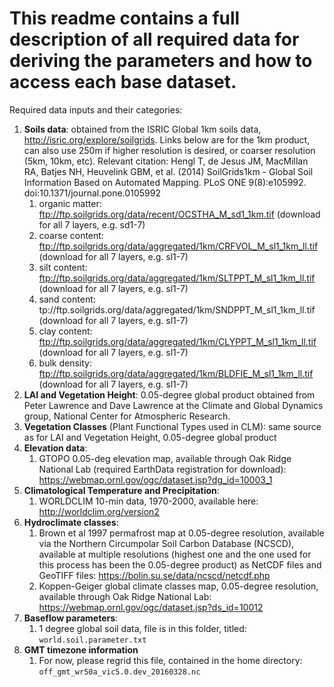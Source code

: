 # This readme contains a full description of all required data for deriving the parameters and how to access each base dataset. 

Required data inputs and their categories: 

1. __Soils data__: obtained from the ISRIC Global 1km soils data, http://isric.org/explore/soilgrids. Links below are for the 1km product, can also use 250m if higher resolution is desired, or coarser resolution (5km, 10km, etc). Relevant citation: Hengl T, de Jesus JM, MacMillan RA, Batjes NH, Heuvelink GBM, et al. (2014) SoilGrids1km - Global Soil Information Based on Automated Mapping. PLoS ONE 9(8):e105992. doi:10.1371/journal.pone.0105992
	1. organic matter: ftp://ftp.soilgrids.org/data/recent/OCSTHA_M_sd1_1km.tif (download for all 7 layers, e.g. sd1-7)
	2. coarse content: ftp://ftp.soilgrids.org/data/aggregated/1km/CRFVOL_M_sl1_1km_ll.tif (download for all 7 layers, e.g. sl1-7)
	3. silt content: ftp://ftp.soilgrids.org/data/aggregated/1km/SLTPPT_M_sl1_1km_ll.tif (download for all 7 layers, e.g. sl1-7)
	4. sand content: tp://ftp.soilgrids.org/data/aggregated/1km/SNDPPT_M_sl1_1km_ll.tif (download for all 7 layers, e.g. sl1-7)
	5. clay content: ftp://ftp.soilgrids.org/data/aggregated/1km/CLYPPT_M_sl1_1km_ll.tif (download for all 7 layers, e.g. sl1-7)
	6. bulk density: ftp://ftp.soilgrids.org/data/aggregated/1km/BLDFIE_M_sl1_1km_ll.tif (download for all 7 layers, e.g. sl1-7)
2. __LAI and Vegetation Height__: 0.05-degree global product obtained from Peter Lawrence and Dave Lawrence at the Climate and Global Dynamics group, National Center for Atmospheric Research.
3. __Vegetation Classes__ (Plant Functional Types used in CLM): same source as for LAI and Vegetation Height, 0.05-degree global product
4. __Elevation data__: 
	1. GTOPO 0.05-deg elevation map, available through Oak Ridge National Lab (required EarthData registration for download): https://webmap.ornl.gov/ogc/dataset.jsp?dg_id=10003_1
5. __Climatological Temperature and Precipitation__: 
	1. WORLDCLIM 10-min data, 1970-2000, available here: http://worldclim.org/version2
6. __Hydroclimate classes__: 
	1. Brown et al 1997 permafrost map at 0.05-degree resolution, available via the Northern Circumpolar Soil Carbon Database (NCSCD), available at multiple resolutions (highest one and the one used for this process has been the 0.05-degree product) as NetCDF files and GeoTIFF files: https://bolin.su.se/data/ncscd/netcdf.php 
	2. Koppen-Geiger global climate classes map, 0.05-degree resolution, available through Oak Ridge National Lab: https://webmap.ornl.gov/ogc/dataset.jsp?ds_id=10012
7. __Baseflow parameters__: 
	1. 1 degree global soil data, file is in this folder, titled: `world.soil.parameter.txt`
8. __GMT timezone information__
	1. For now, please regrid this file, contained in the home directory: `off_gmt_wr50a_vic5.0.dev_20160328.nc`



